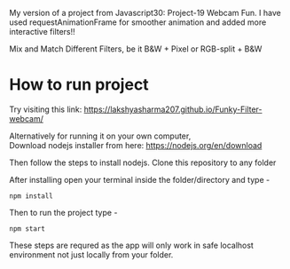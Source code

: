 My version of a project from Javascript30: Project-19 Webcam Fun. I have used requestAnimationFrame for smoother animation and added more interactive filters!!

Mix and Match Different Filters, be it B&W + Pixel or RGB-split + B&W

# How to run project

Try visiting this link: https://lakshyasharma207.github.io/Funky-Filter-webcam/

Alternatively for running it on your own computer, 
<br>Download nodejs installer from here: https://nodejs.org/en/download

Then follow the steps to install nodejs. Clone this repository to any folder

After installing open your terminal inside the folder/directory and type - 

```npm install```

Then to run the project type - 

```npm start```

These steps are requred as the app will only work in safe localhost environment not just locally from your folder.
